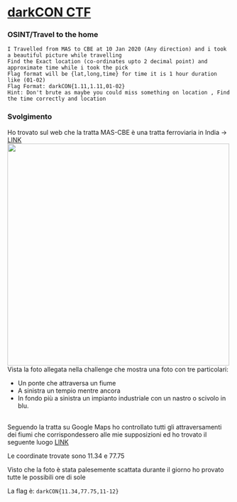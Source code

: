# [darkCON CTF](https://ctftime.org/event/1250)

### OSINT/Travel to the home

```
I Travelled from MAS to CBE at 10 Jan 2020 (Any direction) and i took a beautiful picture while travelling
Find the Exact location (co-ordinates upto 2 decimal point) and approximate time while i took the pick
Flag format will be {lat,long,time} for time it is 1 hour duration like (01-02)
Flag Format: darkCON{1.11,1.11,01-02}
Hint: Don't brute as maybe you could miss something on location , Find the time correctly and location 
```

### Svolgimento
Ho trovato sul web che la tratta MAS-CBE è una tratta ferroviaria in India -> [LINK](https://etrain.info/train/Mas-Cbe-Sf-Exp-02673/schedule)<br> 
<img src="https://github.com/fralabi/v1770r14n1-CTF/blob/main/Writeups/darkCON%20CTF/chall.jpg" width="500px" height="500px"> <br>
Vista la foto allegata nella challenge che mostra una foto con tre particolari: <br>
* Un ponte che attraversa un fiume 
* A sinistra un tempio mentre ancora 
* In fondo più a sinistra un impianto industriale con un nastro o scivolo in blu. 
 <br>
Seguendo la tratta su Google Maps ho controllato tutti gli attraversamenti dei fiumi che corrispondessero alle mie supposizioni ed ho trovato il seguente luogo
<a href="https://www.google.it/maps/place/Vinayagar+and+Perumal+Temple/@11.3490821,77.753334,435m/data=!3m1!1e3!4m5!3m4!1s0x3ba965faf1f27fe1:0x5588f9b51131e1d2!8m2!3d11.3490821!4d77.7544284">LINK</a> <br>

Le coordinate trovate sono 11.34 e 77.75

Visto che la foto è stata palesemente scattata durante il giorno ho provato tutte le possibili ore di sole 

La flag è: ```darkCON{11.34,77.75,11-12}```
